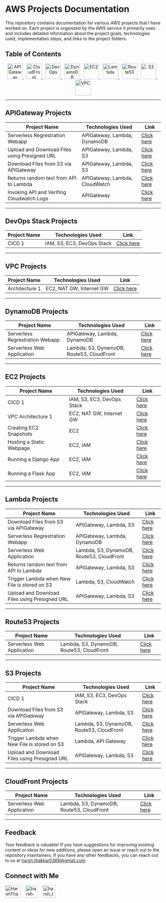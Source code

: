 # AWS Projects Documentation

This repository contains documentation for various AWS projects that I have worked on. Each project is organized by the AWS service it primarily uses and includes detailed information about the project goals, technologies used, implementation steps, and links to the project folders.

## Table of Contents
<p align="center">
  <a href="#apigateway-projects">
    <img src="https://icon.icepanel.io/AWS/svg/App-Integration/API-Gateway.svg" alt="APIGateway" width="50" height="50">
  </a>
  &nbsp;
  <a href="#cloudfront-projects">
    <img src="https://icon.icepanel.io/AWS/svg/Networking-Content-Delivery/CloudFront.svg" alt="CloudFront" width="50" height="50">
  </a>
  &nbsp;
  <a href="#devops-stack-projects">
    <img src="https://icon.icepanel.io/AWS/svg/Developer-Tools/CodePipeline.svg" alt="DevOps" width="50" height="50">
  </a>
  &nbsp;
  <a href="#dynamodb-projects">
    <img src="https://icon.icepanel.io/AWS/svg/Database/DynamoDB.svg" alt="DynamoDB" width="50" height="50">
  </a>
  &nbsp;
  <a href="#ec2-projects">
    <img src="https://icon.icepanel.io/AWS/svg/Compute/EC2.svg" alt="EC2" width="50" height="50">
  </a>
  &nbsp;
  <a href="#lambda-projects">
    <img src="https://icon.icepanel.io/AWS/svg/Compute/Lambda.svg" alt="Lambda" width="50" height="50">
  </a>
  &nbsp;
  <a href="#route53-projects">
    <img src="https://icon.icepanel.io/AWS/svg/Networking-Content-Delivery/Route-53.svg" alt="Route53" width="50" height="50">
  </a>
  &nbsp;
  <a href="#s3-projects">
    <img src="https://icon.icepanel.io/AWS/svg/Storage/Simple-Storage-Service.svg" alt="S3" width="50" height="50">
  </a>
  &nbsp;
  <a href="#vpc-projects">
    <img src="https://icon.icepanel.io/AWS/svg/Networking-Content-Delivery/Virtual-Private-Cloud.svg" alt="VPC" width="50" height="50">
  </a>

</p>

---

## APIGateway Projects

| Project Name                                            | Technologies Used       | Link                     |
|---------------------------------------------------------|-------------------------|--------------------------|
| Serverless Regrestration Webapp                         | APIGateway, Lambda, DynamoDB    | [Click here](https://github.com/Harsh971/AWS-Projects/tree/main/AWS%20APIGateway/Serverless%20Regrestration%20Webapp) |
| Upload and Download Files using Presigned URL           | APIGateway, Lambda, S3    | [Click here](https://github.com/Harsh971/AWS-Projects/tree/main/AWS%20APIGateway/Upload%20and%20Download%20Files%20using%20Presigned%20URL) |
| Download Files from S3 via APIGateway                   | APIGateway, Lambda, S3            | [Click here](https://github.com/Harsh971/AWS-Projects/tree/main/AWS%20APIGateway/Download%20Files%20from%20S3%20via%20APIGateway) |
| Returns random text from API to Lambda                  | APIGateway, Lambda, CloudWatch    | [Click here](https://github.com/Harsh971/AWS-Projects/tree/main/AWS%20APIGateway/Returns%20random%20text%20from%20API%20to%20Lambda) |
| Invoking API and Verifing Cloudwatch Logs               | APIGateway    | [Click here](https://github.com/Harsh971/AWS-Projects/tree/main/AWS%20APIGateway/Invoking%20API%20and%20Verifing%20Cloudwatch%20Logs) |

---

## DevOps Stack Projects

| Project Name        | Technologies Used       | Link                     |
|---------------------|-------------------------|--------------------------|
| CICD 1              | IAM, S3, EC3, DevOps Stack     | [Click here](https://github.com/Harsh971/AWS-Projects/tree/main/AWS%20DevOps%20Stack/CICD%201) |


---

## VPC Projects

| Project Name             | Technologies Used       | Link                     |
|--------------------------|-------------------------|--------------------------|
| Architecture 1           | EC2, NAT GW, Internet GW     | [Click here](https://github.com/Harsh971/AWS-Projects/tree/main/AWS%20VPC%20Architecture/Architecture%201) |


---

## DynamoDB Projects

| Project Name                              | Technologies Used       | Link                     |
|-------------------------------------------|-------------------------|--------------------------|
| Serverless Regrestration Webapp           | APIGateway, Lambda, DynamoDB           | [Click here]([./RDS/Project1](https://github.com/Harsh971/AWS-Projects/tree/main/AWS%20DynamoDB/Serverless%20Regrestration%20Webapp)) |
| Serverless Web Application                | Lambda, S3, DynamoDB, Route53, CloudFront            | [Click here](https://github.com/Harsh971/AWS-Projects/tree/main/AWS%20DynamoDB/Serverless%20Web%20Application) |

---

## EC2 Projects

| Project Name                       | Technologies Used       | Link                     |
|------------------------------------|-------------------------|--------------------------|
| CICD 1                             | IAM, S3, EC3, DevOps Stack     | [Click here](https://github.com/Harsh971/AWS-Projects/tree/main/AWS%20EC2/CICD%201) |
| VPC Architecture 1                 | EC2, NAT GW, Internet GW     | [Click here](https://github.com/Harsh971/AWS-Projects/tree/main/AWS%20EC2/VPC%20Architecture%201) |
| Creating EC2 Snapshots             | EC2     | [Click here](https://github.com/Harsh971/AWS-Projects/tree/main/AWS%20EC2/Creating%20EC2%20Snapshots) |
| Hosting a Static Webpage           | EC2, IAM     | [Click here](https://github.com/Harsh971/AWS-Projects/tree/main/AWS%20EC2/Hosting%20a%20Static%20Webpage) |
| Running a Django App               | EC2, IAM     | [Click here](https://github.com/Harsh971/AWS-Projects/tree/main/AWS%20EC2/Running%20a%20Django%20App) |
| Running a Flask App                | EC2, IAM     | [Click here](https://github.com/Harsh971/AWS-Projects/tree/main/AWS%20EC2/Running%20a%20Flask%20App) |


---

## Lambda Projects

| Project Name                                            | Technologies Used       | Link                     |
|---------------------------------------------------------|-------------------------|--------------------------|
| Download Files from S3 via APIGateway                   | APIGateway, Lambda, S3     | [Click here](https://github.com/Harsh971/AWS-Projects/tree/main/AWS%20Lambda/Download%20Files%20from%20S3%20via%20APIGateway) |
| Serverless Regrestration Webapp                         | APIGateway, Lambda, DynamoDB     | [Click here](https://github.com/Harsh971/AWS-Projects/tree/main/AWS%20Lambda/Serverless%20Regrestration%20Webapp) |
| Serverless Web Application                              | Lambda, S3, DynamoDB, Route53, CloudFront     | [Click here](https://github.com/Harsh971/AWS-Projects/tree/main/AWS%20Lambda/Serverless%20Web%20Application) |
| Returns random text from API to Lambda                  | APIGateway, Lambda, S3     | [Click here](https://github.com/Harsh971/AWS-Projects/tree/main/AWS%20Lambda/Returns%20random%20text%20from%20API%20to%20Lambda) |
| Trigger Lambda when New File is stored on S3            | Lambda, S3, CloudWatch     | [Click here](https://github.com/Harsh971/AWS-Projects/tree/main/AWS%20Lambda/Trigger%20Lambda%20when%20New%20File%20is%20stored%20on%20S3) |
| Upload and Download Files using Presigned URL           | APIGateway, Lambda, S3     | [Click here](https://github.com/Harsh971/AWS-Projects/tree/main/AWS%20Lambda/Upload%20and%20Download%20Files%20using%20Presigned%20URL) |

---

## Route53 Projects

| Project Name                         | Technologies Used       | Link                     |
|--------------------------------------|-------------------------|--------------------------|
| Serverless Web Application           | Lambda, S3, DynamoDB, Route53, CloudFront     | [Click here](https://github.com/Harsh971/AWS-Projects/tree/main/AWS%20Route53/Serverless%20Web%20Application) |


---

## S3 Projects

| Project Name                                             | Technologies Used       | Link                     |
|----------------------------------------------------------|-------------------------|--------------------------|
| CICD 1                                                   | IAM, S3, EC3, DevOps Stack     | [Click here](https://github.com/Harsh971/AWS-Projects/tree/main/AWS%20S3/CICD%201) |
| Download Files from S3 via APIGateway                    | APIGateway, Lambda, S3     | [Click here](https://github.com/Harsh971/AWS-Projects/tree/main/AWS%20S3/Download%20Files%20from%20S3%20via%20APIGateway) |
| Serverless Web Application                               | Lambda, S3, DynamoDB, Route53, CloudFront     | [Click here](https://github.com/Harsh971/AWS-Projects/tree/main/AWS%20S3/Serverless%20Web%20Application) |
| Trigger Lambda when New File is stored on S3             | Lambda, API Gateway     | [Click here](https://github.com/Harsh971/AWS-Projects/tree/main/AWS%20S3/Trigger%20Lambda%20when%20New%20File%20is%20stored%20on%20S3) |
| Upload and Download Files using Presigned URL            | APIGateway, Lambda, S3     | [Click here](https://github.com/Harsh971/AWS-Projects/tree/main/AWS%20S3/Upload%20and%20Download%20Files%20using%20Presigned%20URL) |

---

## CloudFront Projects

| Project Name                         | Technologies Used       | Link                     |
|--------------------------------------|-------------------------|--------------------------|
| Serverless Web Application           | Lambda, S3, DynamoDB, Route53, CloudFront         | [Click here](https://github.com/Harsh971/AWS-Projects/tree/main/AWS%20CloudFront/Serverless%20Web%20Application) |


---


## Feedback

Your feedback is valuable! If you have suggestions for improving existing content or ideas for new additions, please open an issue or reach out to the repository maintainers. If you have any other feedbacks, you can reach out to us at harsh.thakkar0369@gmail.com


## Connect with Me
<p>

 <a href="https://twitter.com/HarshThakkar971" target="blank"><img align="center" src="https://img.freepik.com/premium-vector/vector-new-twitter-x-white-logo-black-background_744381-866.jpg" alt="HarshThakkar971" height="40" width="50" /></a>
  &nbsp;&nbsp;
  	<a href="https://linkedin.com/in/harsh-thakkar-7764bb1a4" target="blank"><img align="center" src="https://upload.wikimedia.org/wikipedia/commons/thumb/c/ca/LinkedIn_logo_initials.png/800px-LinkedIn_logo_initials.png" alt="harsh-thakkar-7764bb1a4" height="40" width="40" /></a>
  &nbsp;&nbsp;
 <a href="https://instagram.com/harsh_thakkar09" target="blank"><img align="center" src="https://upload.wikimedia.org/wikipedia/commons/thumb/e/e7/Instagram_logo_2016.svg/768px-Instagram_logo_2016.svg.png" alt="harsh_thakkar09" height="40" width="40" /></a>
</p>


